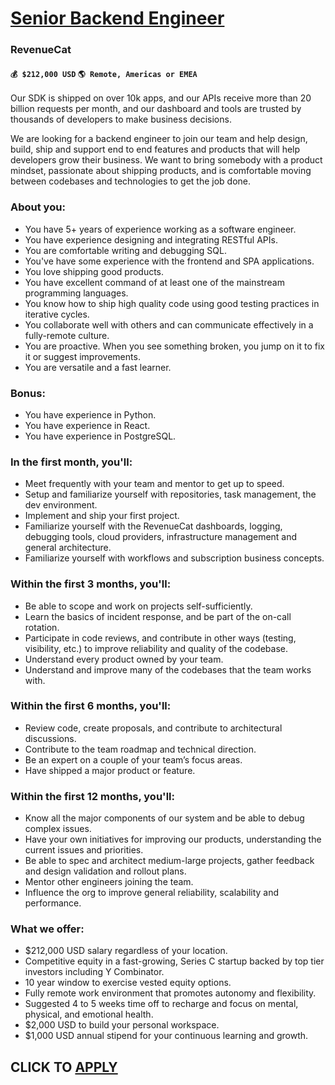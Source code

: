 # [Senior Backend Engineer](https://www.remotewlb.com/apply/senior-backend-engineer-123201)  
### RevenueCat  
#### `💰 $212,000 USD` `🌎 Remote, Americas or EMEA`  

Our SDK is shipped on over 10k apps, and our APIs receive more than 20 billion requests per month, and our dashboard and tools are trusted by thousands of developers to make business decisions.

We are looking for a backend engineer to join our team and help design, build, ship and support end to end features and products that will help developers grow their business. We want to bring somebody with a product mindset, passionate about shipping products, and is comfortable moving between codebases and technologies to get the job done.

### About you:

  * You have 5+ years of experience working as a software engineer.
  * You have experience designing and integrating RESTful APIs.
  * You are comfortable writing and debugging SQL.
  * You've have some experience with the frontend and SPA applications.
  * You love shipping good products.
  * You have excellent command of at least one of the mainstream programming languages.
  * You know how to ship high quality code using good testing practices in iterative cycles.
  * You collaborate well with others and can communicate effectively in a fully-remote culture.
  * You are proactive. When you see something broken, you jump on it to fix it or suggest improvements.
  * You are versatile and a fast learner.

### Bonus:

  * You have experience in Python.
  * You have experience in React.
  * You have experience in PostgreSQL.

### In the first month, you'll:

  * Meet frequently with your team and mentor to get up to speed.
  * Setup and familiarize yourself with repositories, task management, the dev environment.
  * Implement and ship your first project.
  * Familiarize yourself with the RevenueCat dashboards, logging, debugging tools, cloud providers, infrastructure management and general architecture.
  * Familiarize yourself with workflows and subscription business concepts.

### Within the first 3 months, you'll:

  * Be able to scope and work on projects self-sufficiently.
  * Learn the basics of incident response, and be part of the on-call rotation.
  * Participate in code reviews, and contribute in other ways (testing, visibility, etc.) to improve reliability and quality of the codebase.
  * Understand every product owned by your team.
  * Understand and improve many of the codebases that the team works with.

### Within the first 6 months, you'll:

  * Review code, create proposals, and contribute to architectural discussions.
  * Contribute to the team roadmap and technical direction.
  * Be an expert on a couple of your team’s focus areas.
  * Have shipped a major product or feature.

### Within the first 12 months, you'll:

  * Know all the major components of our system and be able to debug complex issues.
  * Have your own initiatives for improving our products, understanding the current issues and priorities.
  * Be able to spec and architect medium-large projects, gather feedback and design validation and rollout plans.
  * Mentor other engineers joining the team.
  * Influence the org to improve general reliability, scalability and performance.

### **What we offer:**

  * $212,000 USD salary regardless of your location.
  * Competitive equity in a fast-growing, Series C startup backed by top tier investors including Y Combinator.
  * 10 year window to exercise vested equity options.
  * Fully remote work environment that promotes autonomy and flexibility.
  * Suggested 4 to 5 weeks time off to recharge and focus on mental, physical, and emotional health.
  * $2,000 USD to build your personal workspace.
  * $1,000 USD annual stipend for your continuous learning and growth.

  
## CLICK TO [APPLY](https://www.remotewlb.com/apply/senior-backend-engineer-123201)

